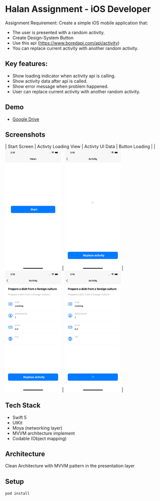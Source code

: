 # Halan Assignment - iOS Developer 

Assignment Requirement: Create a simple iOS mobile application that:

* The user is presented with a random activity.
* Create Design-System Button
* Use this api (https://www.boredapi.com/api/activity)
* You can replace current activity with another random activity.

## Key features: 

* Show loading indicator when activity api is calling.
* Show activity data after api is called.
* Show error message when problem happened.
* User can replace current activity with another random activity.

## Demo

* [Google Drive ](https://drive.google.com/file/d/1V6OGdyGi3mgMOt21forWsV27VwkNqKk-/view?usp=sharing) 

## Screenshots

| Start Screen | Activty Loading View | Activty UI Data | Button Loading |
| <img width=180 src="screenshoots/StartScreen.png" /> | <img width=180 src="screenshoots/ActivtyLoading.png" /> | <img width=180 src="screenshoots/activtyUIData.png" /> | <img width=180 src="screenshoots/ButtonLoading.png" /> |


## Tech Stack

*  Swift 5
*  UIKit
*  Moya (networking layer)
*  MVVM architecture implement
*  Codable (Object mapping)

## Architecture

Clean Architecture with MVVM pattern in the presentation layer

## Setup

```
pod install
```
